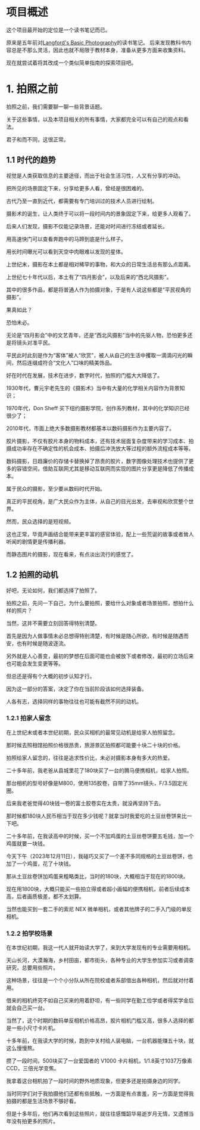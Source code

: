# 项目概述

这个项目最开始的定位是一个读书笔记而已。

原来是五年前对[Langford&#39;s Basic Photography](https://www.sciencedirect.com/science/book/9780240521688)的读书笔记。
后来发现教科书内容总是不那么灵活，因此也就不局限于教材本身，准备从更多方面来收集资料。

现在就尝试着将其改成一个类似简单指南的探索项目吧。

# 1. 拍照之前

拍照之前，我们需要聊一聊一些背景话题。

关于这些事情，以及本项目相关的所有事情，大家都完全可以有自己的观点和看法。

君子和而不同，这很正常。

## 1.1 时代的趋势

视觉是人类获取信息的主要途径，而出于社会生活习性，人又有分享的冲动。

把所见的场景固定下来，分享给更多人看，曾经是很困难的。

古代乃至一直到近代，都需要有专门培训过的技术人员进行绘制。

摄影术的诞生，让人类终于可以将一段时间内的景象固定下来，给更多人观看了。

后来人们发现，摄影不仅能记录场景，还能对时间进行冻结或者延长。

用高速快门可以查看奔跑中的马蹄到底是什么样子。

用长时间曝光可以看到天空中肉眼难以发现的星体。

上世纪末，摄影在本土都是相对稀罕的事物，和大众的日常生活总有那么点距离。

上世纪七十年代以后，本土有了“四月影会”，以及后来的“西北风摄影”。

其中的很多作品，都是将普通人作为拍摄对象，于是有人说这些都是“平民视角的摄影”。

果真如此？

恐怕未必。

无论是“四月影会”中的文艺青年，还是“西北风摄影”当中的先驱人物，恐怕更多还是将镜头对准平民。

平民此时此刻是作为“客体”被人“欣赏”，被人从自己的生活中攫取一滴滴闪光的瞬间，然后连缀成符合“文化人”口味的精美饰品。

好在时代在发展，技术在进步，数字时代，拍照的门槛大大降低了。

1930年代，曹元宇老先生的《摄影术》当中有大量的化学相关内容作为背景知识；

1970年代，Don Sheff 买下纽约摄影学院，创作系列教材，其中的化学知识已经很少了；

2010年代，市面上绝大多数摄影教材都基本以数码摄影作为主要内容了。

胶片摄影，不仅有胶片本身的物料成本，还有技术层面复杂度带来的学习成本、拍摄成功率存在不确定性的机会成本、拍摄后冲洗放大等过程的额外流程成本等等。

数码摄影，日趋廉价的存储卡替换掉了昂贵的胶片，数字图像处理技术也提供了更多的容错空间，借助互联网尤其是移动互联网而实现的图片分享更是降低了传播成本。

属于民众的摄影，至少要从数码时代开始。

真正的平民视角，是广大民众作为主体，从自己的目光出发，去审视和欣赏整个世界。

然而，民众选择的是短视频。

这也正常，毕竟声画结合能带来更丰富的感官体验，配上一些荒诞的故事或者耸人听闻的剧情更是传播利器。

而静态图片的摄影，现在看来，有点淡出流行的感觉了。

## 1.2 拍照的动机

好吧，无论如何，我们都选择了拍照了。

拍照之前，先问一下自己，为什么要拍照，要给什么对象或者场景拍照，想拍什么样的照片？

当然，这并不需要立刻回答得特别清楚。

首先是因为人做事情未必总想得特别清楚，有时候是随心所欲，有时候是随遇而安，也有时候是随波逐流。

另外就是人心善变，最初的梦想在后面可能也会被放下或者修改，最初的立场后来也可能会发生变更等等。

但总还是得有个大概的初步认知才行。

因为这一部分的答案，决定了你在当前阶段该如何选择装备。

人各有志，选择同样的事物往往也可能有截然不同的动机。

### 1.2.1 拍家人留念

在上世纪末或者本世纪初期，民众买相机的最常见动机是给家人拍照留念。

那时候去照相馆拍照价格很昂贵，旅游景区拍照都可能要十块二十块的价格。

拍照给家人留念的，往往是追求性价比，未必对摄影本身有多大的热爱。

二十多年前，我老爸从县城里花了180块买了一台的腾马便携相机，给家人拍照。

那台相机的型号好像是M800，使用135胶卷，自带了35mm镜头，F/3.5固定光圈。

后来我老爸觉得40块钱一卷的富士胶卷实在太贵，就没再坚持下去。

那时候都180块人民币相当于现在多少钱呢？就拿当时我爱吃的土豆丝卷饼来比一下吧。

二十多年前，在我读高中的时候，买一个不加鸡蛋的土豆丝卷饼要五毛钱，加一个鸡蛋就要一块钱。

今天下午（2023年12月11日），我碰巧又买了一个差不多同规格的土豆丝卷饼，也加了一个鸡蛋，花了十块钱。

那从土豆丝卷饼加鸡蛋来粗略类比，当时的180块，大概相当于现在的1800块。

现在用1800块，大概只能买一些拍立得或者超小画幅的便携相机，前者后续成本高，后者画质极差，都不太划算。

当然也能买到一套二手的索尼 NEX 微单相机，或者其他牌子的二手入门级的单反相机。

### 1.2.2 拍学校场景

在本世纪初期，我这一代人就开始读大学了，来到大学发现有的专业需要用相机。

天山长河，大漠瀚海，乡村田亩，都市街头，各种专业的大学生参加实习或者调查研究，总要用些照片。

这种场景，往往是一个个小分队从所在院校或者系部借出各种相机，然后就对付着用。

借来的相机终究不如自己买来的用着舒坦，有一些同学在勤工俭学或者得奖学金后就会自己买一台。

当然了，这个时期的数码单反相机价格高昂，胶片相机门槛又高，很多人选择的都是一些小尺寸卡片机。

十多年前，在我读大学的时候，跑到中关村给人装电脑，一台机器能赚五十块，就这么慢慢熬。

攒了一段时间，500块买了一台爱国者的 V1000 卡片相机，1/1.8英寸1037万像素 CCD，三倍光学变焦。

我拿着这台相机拍了一段时间的野外地质现象，但更多还是拍摄身边的同学。

当时同学们对于我拍摄他们还都有些抵触，一方面是有点害羞，另一方面是觉得我拍摄的都是生活场景不够好看。

但是十多年后，他们再次看到这些照片，就往往感慨韶华易逝岁月无情，又遗憾当年没有拍更多的照片。
